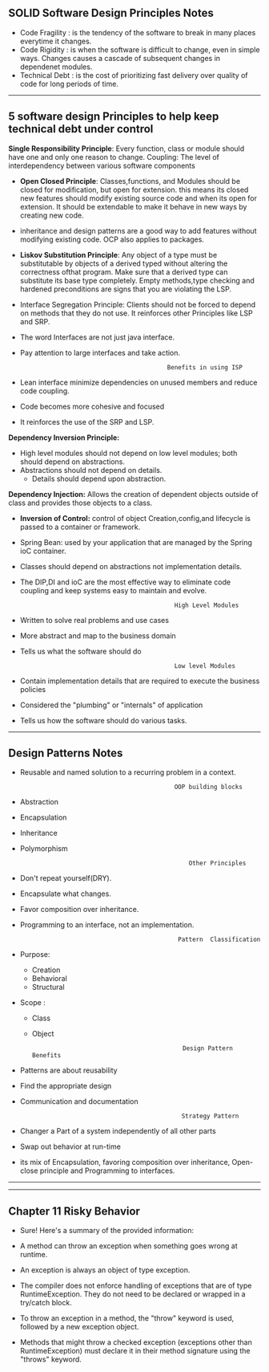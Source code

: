 
SOLID Software Design Principles Notes
---------------------------------------------------------------------
- Code Fragility : is the tendency of the software to break in many places everytime it changes.
- Code Rigidity : is when the software is difficult to change, even in simple ways. Changes causes a cascade of subsequent changes in dependenet modules.
- Technical Debt : is the cost of prioritizing fast delivery over quality of code for long periods of time.
----------------------------------------------------------------------
5 software design Principles to help keep technical debt under control
-----------------------------------------------------------------------
<b>Single Responsibility Principle</b>: Every function, class or module should have one and only one reason to change.
Coupling: The level of interdependency between various software components

- <b>Open Closed Principle</b>: Classes,functions, and Modules should be closed for modification, but open for extension. this means its closed new features should modify existing source code and when its open for extension. It should be extendable to make it behave in new ways by creating new code.

- inheritance and design patterns are a good way to add features without modifying existing code.
OCP also applies to packages.

- <b>Liskov Substitution Principle</b>: Any object of a type must be substitutable by objects of a derived typed without altering the correctness ofthat program.
  Make sure that a derived type can substitute its base type completely.
  Empty methods,type checking and hardened preconditions are signs that you are violating the LSP.

- Interface Segregation Principle: Clients should not be forced to depend on methods that they do not use.
  It reinforces other Principles like LSP and SRP.
- The word Interfaces are not just java interface.
- Pay attention to large interfaces and take action.
               
                                               Benefits in using ISP          
- Lean interface minimize dependencies on unused members and reduce code coupling.
- Code becomes more cohesive and focused
- It reinforces the use of the SRP and LSP.


<b>Dependency Inversion Principle:</b>
- High level modules should not depend on low level modules; both should depend on abstractions.
- Abstractions should not depend on details.
  - Details should depend upon abstraction.

 <b>Dependency Injection:</b> Allows the creation of dependent objects outside of class and provides those objects to a class.

- <b>Inversion of Control:</b> control of object Creation,config,and lifecycle is passed to a container or framework.
- Spring Bean: used by your application that are managed by the Spring ioC container.
- Classes should depend on abstractions not implementation details.
- The DIP,DI and ioC are the most effective way to eliminate code coupling and keep systems easy to maintain and evolve.

                                                 High Level Modules
- Written to solve real problems and use cases
- More abstract and map to the business domain
- Tells us what the software should do
                                         
                                                 Low level Modules
- Contain implementation details that are required to execute the business policies
- Considered the "plumbing" or "internals" of application
- Tells us how the software should do various tasks.
______________________________________________________________________
 <b> Design Patterns Notes</b>
---------------------------------------------------------------------


- Reusable and named solution to a recurring problem in a context.
  
                                                 OOP building blocks
- Abstraction
- Encapsulation
- Inheritance
- Polymorphism


                                                     Other Principles
- Don't repeat yourself(DRY).
- Encapsulate what changes.
- Favor composition over inheritance.
- Programming to an interface, not an implementation.
                                             
                                                  Pattern  Classification
- Purpose:
  - Creation
  - Behavioral
  - Structural
- Scope :
  - Class
  - Object
  
                                                  Design Pattern Benefits
- Patterns are about reusability
- Find the appropriate design
- Communication and documentation

                                                   Strategy Pattern
- Changer a Part of a system independently of all other parts
- Swap out behavior at run-time
- its mix of Encapsulation, favoring composition over inheritance, Open-close principle and Programming to interfaces.

________________________________________________________________________________________________________________________________
__________________________________________________________________________________________________________________________________
Chapter 11 Risky Behavior
----------------------------------------------------------------------------------------
- Sure! Here's a summary of the provided information:

- A method can throw an exception when something goes wrong at runtime.
- An exception is always an object of type exception.
- The compiler does not enforce handling of exceptions that are of type RuntimeException. They do not need to be declared or wrapped in a try/catch block.
- To throw an exception in a method, the "throw" keyword is used, followed by a new exception object.
- Methods that might throw a checked exception (exceptions other than RuntimeException) must declare it in their method signature using the "throws" keyword.

  
